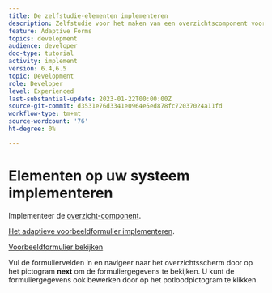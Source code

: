 ```yaml
---
title: De zelfstudie-elementen implementeren
description: Zelfstudie voor het maken van een overzichtscomponent voor het controleren van formuliergegevens voordat deze worden verzonden.
feature: Adaptive Forms
topics: development
audience: developer
doc-type: tutorial
activity: implement
version: 6.4,6.5
topic: Development
role: Developer
level: Experienced
last-substantial-update: 2023-01-22T00:00:00Z
source-git-commit: d3531e76d3341e0964e5ed878fc72037024a11fd
workflow-type: tm+mt
source-wordcount: '76'
ht-degree: 0%

---
```


# Elementen op uw systeem implementeren

Implementeer de [overzicht-component](assets/summarize-component.zip).

[Het adaptieve voorbeeldformulier implementeren](assets/sample-adaptive-form.zip).

[Voorbeeldformulier bekijken](http://localhost:4502/content/dam/formsanddocuments/testsummary/jcr:content?wcmmode=disabled)

Vul de formuliervelden in en navigeer naar het overzichtsscherm door op het pictogram **next** om de formuliergegevens te bekijken. U kunt de formuliergegevens ook bewerken door op het potloodpictogram te klikken.

